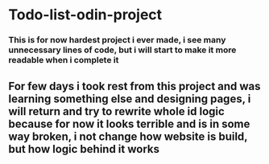 # Todo-list-odin-project

### This is for now hardest project i ever made, i see many unnecessary lines of code, but i will start to make it more readable when i complete it

## For few days i took rest from this project and was learning something else and designing pages, i will return and try to rewrite whole id logic because for now it looks terrible and is in some way broken, i not change how website is build, but how logic behind it works